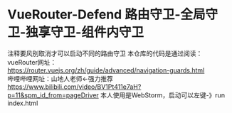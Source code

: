 # VueRouter-Defend 路由守卫-全局守卫-独享守卫-组件内守卫  
注释要风别取消才可以启动不同的路由守卫
本仓库的代码是通过阅读：  
vueRouter网址：  
<https://router.vuejs.org/zh/guide/advanced/navigation-guards.html>  
哔哩哔哩网址：山地人老师<-强力推荐  
<https://www.bilibili.com/video/BV1Pt411e7aH?p=11&spm_id_from=pageDriver>
本人使用是WebStorm，启动可以左键-》run index.html
